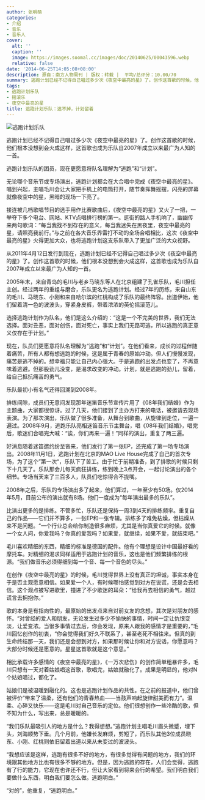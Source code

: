 ```yaml
---
author: 张明萌
categories:
- 介绍
- 音乐
- 音乐人
cover:
  alt: ''
  caption: ''
  image: https://images.soomal.cc/images/doc/20140625/00043596.webp
  relative: false
date: '2014-06-25T14:05:08+08:00'
description: 源自：南方人物周刊 | 版权：转载 |  平均/总评分：10.00/70
summary: 逃跑计划已经不记得自己唱过多少次《夜空中最亮的星》了。创作这首歌的时候，他们根本没想到会火成这样，这首歌也成为乐队自2007年成立以来最广为人知的一首。逃跑计划乐队的团员，现在更愿意将队名理解为“逃跑”和“计划”。无论哪个音乐节或专场演出，逃跑计划都会在大合唱中完成《夜空中最亮的星》……
tags:
- 逃跑计划乐队
- 摇滚乐
- 夜空中最亮的星
title: 逃跑计划乐队：逃不掉，计划留着
---
```


![逃跑计划乐队](https://images.soomal.cc/images/doc/20140625/00043596.webp)





逃跑计划已经不记得自己唱过多少次《夜空中最亮的星》了。创作这首歌的时候，他们根本没想到会火成这样，这首歌也成为乐队自2007年成立以来最广为人知的一首。

逃跑计划乐队的团员，现在更愿意将队名理解为“逃跑”和“计划”。

无论哪个音乐节或专场演出，逃跑计划都会在大合唱中完成《夜空中最亮的星》。唱到兴起，主唱毛川会让大家把手机上的电筒打开，随节奏挥舞摇摆，闪亮的屏幕就像夜空中的星，黑暗的现场一下亮了。

接连被几档歌唱节目的选手用作比赛歌曲后，《夜空中最亮的星》又火了一把，一举夺下多个电台、网站、KTV点唱排行榜的第一。逛街的路人手机响了，幽幽传来两句歌词：“每当我找不到存在的意义，每当我迷失在黑夜里，夜空中最亮的星，请照亮我前行。”与之前在各大音乐界雷打不动的全场合唱相比，这次《夜空中最亮的星》火得更加大众，也将逃跑计划这支乐队带入了更加广泛的大众视野。

从2011年4月12日发行到现在，逃跑计划已经不记得自己唱过多少次《夜空中最亮的星》了。创作这首歌的时候，他们根本没想到会火成这样，这首歌也成为乐队自2007年成立以来最广为人知的一首。

2005年末，来自青岛的毛川与老乡马晓东等人在北京组建了孔雀乐队，毛川担任主创。经过两年的重组与磨合，乐队更名为逃跑计划。经过7年的历练，来自山东的毛川、马晓东、小刚和来自哈尔滨的红桃构成了乐队的最终阵容。出道伊始，他们留着清一色的波波头，穿紧身皮裤，带着浓浓的英伦摇滚范儿。

选择逃跑计划作为队名，他们是这么介绍的：“这是一个不完美的世界，我们无法选择。面对丑恶，面对创伤，面对死亡，事实上我们无路可逃，所以逃跑的真正意义仅存在于计划。”

现在，队员们更愿意将队名理解为“逃跑”和“计划”。在他们看来，成长的过程伴随着痛苦，所有人都有想逃跑的时候，这是属于青春的原始冲动。但人们慢慢发现，痛苦是逃不掉的。想幸福只能让自己内心强大。于是逃跑的出发点也变了，不再意味着逃避。但那股劲儿没变，是渴求改变的冲动。计划，就是逃跑的劲儿，留着，给自己抵抗痛苦的勇气。

乐队最初小有名气还得回溯到2008年。

排练间隙，成员们无意间发现那年迷笛音乐节宣传片用了《08年我们结婚》作为主题曲，大家都很惊讶。过了几天，他们接到了主办方打来的电话，被邀请去现场表演。为了那次演出，乐队做了很多准备，从舞台到歌曲，从旋律到走位，一遍一遍过。2008年9月，逃跑乐队亮相迷笛音乐节主舞台，唱《08年我们结婚》，唱完后，歌迷们合唱完大喊：“诶，你们再来一遍！”同样的演出，重复了两三遍。

好消息随着迷笛邀约纷至沓来，他们发行了第一张EP，还完成了第一场专场演出。2008年11月1日，逃跑计划在北京的MAO Live House完成了自己的首次专场，为了这个”第一次“，乐队下了苦工。由于忙于前期准备，到了排歌的时候只剩下十几天了。乐队那会儿每天疯狂排练，练到晚上3点开会，一起讨论演出的各个细节。专场当天来了三百多人，队员们吃惊得合不拢嘴。

2008年之后，乐队的专场演出多了起来，他们算过，一年至少有50场。仅2014年5月，目前公布的演出就有8场。他们一度成为“每年演出最多的乐队”。

比演出更多的是排练。不管多忙，乐队还是保持一周3到4天的排练频率。重复自己的作品――它们并不算多，一张EP和一张专辑。排练多了难免枯燥，但枯燥从来不是问题。“一个行业总会给你制造很多麻烦，尤其是当你真爱它的时候。就像一个女人问，你爱我吗？你真的爱我吗？如果爱，就继续，如果不爱，就结束吧。”

毛川喜欢精细的东西，精细的标准是德国的配件。他有个理想是设计中国最好看的摩托车。对精细的渴求同样适用于逃跑计划的音乐，这也是他们频繁排练的根源。“我们做音乐必须得细到每一个音、每一个音色的尽头。”

在创作《夜空中最亮的星》的时候，毛川觉得世界上没有真正的坦诚，事实本身在于是否主观愿意相信。如果爱一个人，有时候哪怕感觉到对方在说谎，还是会去相信。这个观点被写进歌里，撞进了不少歌迷的耳朵：“给我再去相信的勇气，越过谎言去拥抱你。”

歌的本身是有指向性的，最原始的出发点来自对前女友的念想，其次是对朋友的感怀。“对曾经的爱人和朋友，无论发生过多少不愉快的事情，时间一定让仇恨变淡，让爱变浓。当很多事情过去后，你会发现，原来人跟我的感情才是重要的，”毛川回忆创作的初衷，“你会觉得我们好久不联系了，甚至老死不相往来。但真的到生命终结那一天，我们还是会想到对方，如果那时候让你和对方说话，你愿意吗？大部分时候还是愿意的。星星这首歌就是这个意思。”

相比承载许多感情的《夜空中最亮的星》，《一万次悲伤》的创作简单粗暴许多，毛川只想有一天对着姑娘唱这首歌，歌唱完，姑娘就融化了。成果是明显的，他对N个姑娘唱过，都化了。

姑娘们是被温暖到融化的。这也是逃跑计划作品的共性。在之前的报道中，他们曾被评价“带来了温柔，还有他们的青春热血――当鼓声响起旋律甜美而有力“。温柔、心碎又快乐――这是毛川对自己音乐的定位。他们很想创作一些冷酷的歌，但不知为什么，写出来，总是暖暖的。

“我们乐队最吸引人的地方是什么？我得想想。”逃跑计划主唱毛川眉头微蹙，埋下头，刘海顺势下垂。几个月前，他嫌长发麻烦，剪短了，而乐队其他3位成员晓东、小刚、红桃则依旧留着出道以来从未变过的波波头。

“我想应该是这样，逃跑有很多不好的地方，有很多觉得有问题的地方，我们的环境跟其他地方比也有很多不够的地方。但是，因为逃跑的存在，人们会觉得，逃跑有了行的能力，它现在也许还不行，但让大家看到将来会行的希望。我们明白我们要做什么东西，明白我们要怎么做。逃跑明白。”

“对的”，他重复，“逃跑明白。”